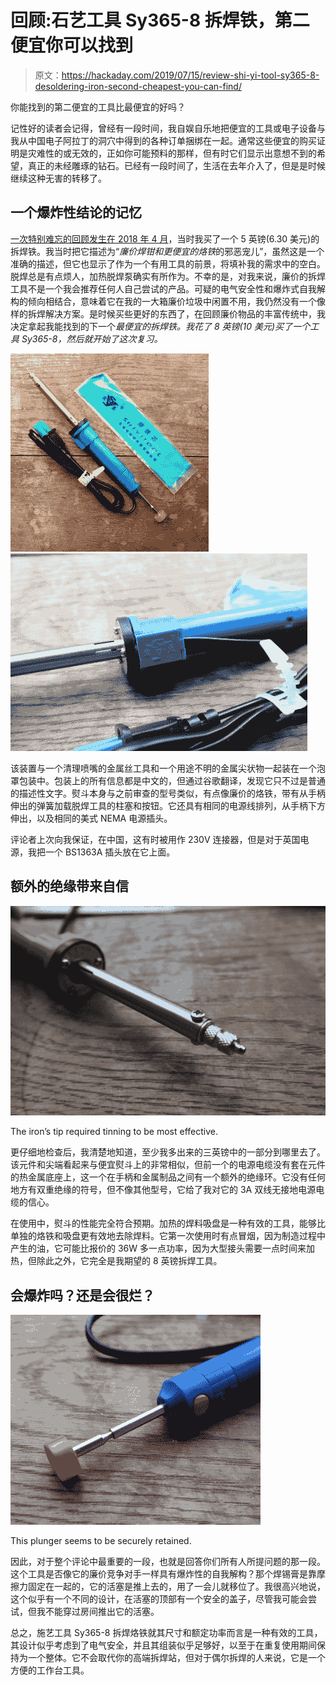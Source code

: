 # 回顾:石艺工具 Sy365-8 拆焊铁，第二便宜你可以找到

> 原文：<https://hackaday.com/2019/07/15/review-shi-yi-tool-sy365-8-desoldering-iron-second-cheapest-you-can-find/>

你能找到的第二便宜的工具比最便宜的好吗？

记性好的读者会记得，曾经有一段时间，我自娱自乐地把便宜的工具或电子设备与我从中国电子阿拉丁的洞穴中得到的各种订单捆绑在一起。通常这些便宜的购买证明是灾难性的或无效的，正如你可能预料的那样，但有时它们显示出意想不到的希望，真正的未经雕琢的钻石。已经有一段时间了，生活在去年介入了，但是是时候继续这种无害的转移了。

## 一个爆炸性结论的记忆

[一次特别难忘的回顾发生在 2018 年 4 月](https://hackaday.com/2018/04/10/review-hbtool-hb-019-desoldering-iron/)，当时我买了一个 5 英镑(6.30 美元)的拆焊铁。我当时把它描述为“*廉价焊钳和更便宜的烙铁*的邪恶宠儿”，虽然这是一个准确的描述，但它也显示了作为一个有用工具的前景，将填补我的需求中的空白。脱焊总是有点烦人，加热脱焊泵确实有所作为。不幸的是，对我来说，廉价的拆焊工具不是一个我会推荐任何人自己尝试的产品。可疑的电气安全性和爆炸式自我解构的倾向相结合，意味着它在我的一大箱廉价垃圾中闲置不用，我仍然没有一个像样的拆焊解决方案。是时候买些更好的东西了，在回顾廉价物品的丰富传统中，我决定拿起我能找到的下一个*最便宜的拆焊铁。我花了 8 英镑(10 美元)买了一个工具 Sy365-8，然后就开始了这次复习。*

 [![shi-yi-sh365-thumbnail](img/392533f762bdd285067a3a5603a64f30.png "shi-yi-sh365-thumbnail")](https://hackaday.com/2019/07/15/review-shi-yi-tool-sy365-8-desoldering-iron-second-cheapest-you-can-find/shi-yi-sh365-thumbnail/)  [![shi-yi-sh365-mains](img/d1f7f7fa877ed7f8545b0029ddc77bf6.png "shi-yi-sh365-mains")](https://hackaday.com/2019/07/15/review-shi-yi-tool-sy365-8-desoldering-iron-second-cheapest-you-can-find/shi-yi-sh365-mains/) 

该装置与一个清理喷嘴的金属丝工具和一个用途不明的金属尖状物一起装在一个泡罩包装中。包装上的所有信息都是中文的，但通过谷歌翻译，发现它只不过是普通的描述性文字。熨斗本身与之前审查的型号类似，有点像廉价的烙铁，带有从手柄伸出的弹簧加载脱焊工具的柱塞和按钮。它还具有相同的电源线排列，从手柄下方伸出，以及相同的美式 NEMA 电源插头。

评论者上次向我保证，在中国，这有时被用作 230V 连接器，但是对于英国电源，我把一个 BS1363A 插头放在它上面。

## 额外的绝缘带来自信

[![The iron's tip required tinning to be most effective.](img/a547036c8b887cfea5f90fd822c81f7a.png)](https://hackaday.com/wp-content/uploads/2019/06/shi-yi-sh365-tip.jpg)

The iron’s tip required tinning to be most effective.

更仔细地检查后，我清楚地知道，至少我多出来的三英镑中的一部分到哪里去了。该元件和尖端看起来与便宜熨斗上的非常相似，但前一个的电源电缆没有套在元件的热金属底座上，这一个在手柄和金属制品之间有一个额外的绝缘环。它没有任何地方有双重绝缘的符号，但不像其他型号，它给了我对它的 3A 双线无接地电源电缆的信心。

在使用中，熨斗的性能完全符合预期。加热的焊料吸盘是一种有效的工具，能够比单独的烙铁和吸盘更有效地去除焊料。它第一次使用时有点冒烟，因为制造过程中产生的油，它可能比报价的 36W 多一点功率，因为大型接头需要一点时间来加热，但除此之外，它完全是我期望的 8 英镑拆焊工具。

## 会爆炸吗？还是会很烂？

[![This plunger seems to be securely retained.](img/cf4e6eb77d6debe10aaace2e1a3b70cf.png)](https://hackaday.com/wp-content/uploads/2019/06/shi-yi-sh365-plunger.jpg)

This plunger seems to be securely retained.

因此，对于整个评论中最重要的一段，也就是回答你们所有人所提问题的那一段。这个工具是否像它的廉价竞争对手一样具有爆炸性的自我解构？那个焊锡膏是靠摩擦力固定在一起的，它的活塞是推上去的，用了一会儿就移位了。我很高兴地说，这个似乎有一个不同的设计，在活塞的顶部有一个安全的盖子，尽管我可能会尝试，但我不能穿过房间推出它的活塞。

总之，施艺工具 Sy365-8 拆焊烙铁就其尺寸和额定功率而言是一种有效的工具，其设计似乎考虑到了电气安全，并且其组装似乎足够好，以至于在重复使用期间保持为一个整体。它不会取代你的高端拆焊站，但对于偶尔拆焊的人来说，它是一个方便的工作台工具。